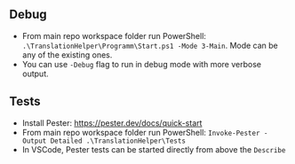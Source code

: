 
## Debug
- From main repo workspace folder run PowerShell: `.\TranslationHelper\Programm\Start.ps1 -Mode 3-Main`. Mode can be any of the existing ones. 
- You can use `-Debug` flag to run in debug mode with more verbose output.

## Tests 
- Install Pester: https://pester.dev/docs/quick-start
- From main repo workspace folder run PowerShell: `Invoke-Pester -Output Detailed .\TranslationHelper\Tests`
- In VSCode, Pester tests can be started directly from above the `Describe`